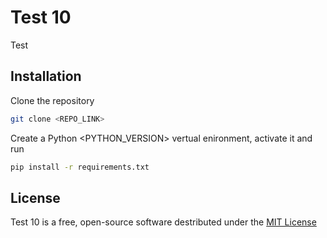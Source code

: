 # Test 10

Test

## Installation

Clone the repository

```sh
git clone <REPO_LINK>
```

Create a Python <PYTHON_VERSION> vertual enironment, activate it and run

```sh
pip install -r requirements.txt
```

## License

Test 10 is a free, open-source software destributed under the [MIT License](LICENSE.txt)